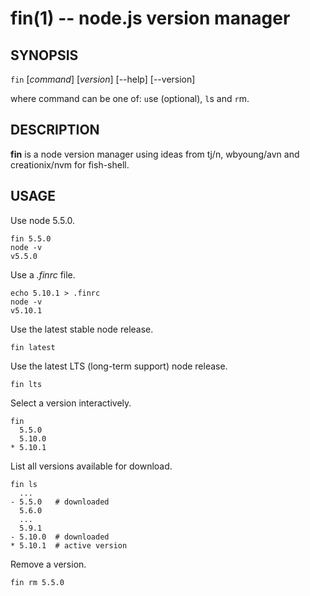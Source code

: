 fin(1) -- node.js version manager
=================================

## SYNOPSIS

`fin` [*command*] [*version*] [--help] [--version]<br>

where command can be one of: `u`se (optional), `l`s and `r`m.

## DESCRIPTION

**fin** is a node version manager using ideas from tj/n, wbyoung/avn and creationix/nvm for fish-shell.

## USAGE

Use node 5.5.0.

```fish
fin 5.5.0
node -v
v5.5.0
```

Use a *.finrc* file.

```fish
echo 5.10.1 > .finrc
node -v
v5.10.1
```

Use the latest stable node release.

```
fin latest
```

Use the latest LTS (long-term support) node release.

```
fin lts
```

Select a version interactively.

```
fin
  5.5.0
  5.10.0
* 5.10.1
```

List all versions available for download.

```
fin ls
  ...
- 5.5.0   # downloaded
  5.6.0
  ...
  5.9.1
- 5.10.0  # downloaded
* 5.10.1  # active version
```

Remove a version.

```
fin rm 5.5.0
```
